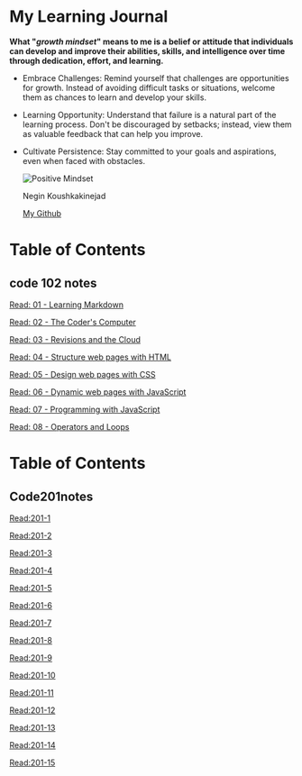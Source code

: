 # My Learning Journal

**What "_growth mindset_" means to me is a belief or attitude that individuals can develop and improve their abilities, skills, and intelligence over time through dedication, effort, and learning.** 

* Embrace Challenges:
Remind yourself that challenges are opportunities for growth. Instead of avoiding difficult tasks or situations, welcome them as chances to learn and develop your skills.

* Learning Opportunity:
Understand that failure is a natural part of the learning process. Don't be discouraged by setbacks; instead, view them as valuable feedback that can help you improve.

* Cultivate Persistence:
Stay committed to your goals and aspirations, even when faced with obstacles.

  ![Positive Mindset](https://m.media-amazon.com/images/I/81SyRrRPOGL._AC_UF894,1000_QL80_.jpg)

  Negin Koushkakinejad
  
  [My Github](https://github.com/neginkou/)

# Table of Contents

## code 102 notes

[Read: 01 - Learning Markdown](102/reading-1.md)

[Read: 02 - The Coder's Computer](102/reading-2.md)

[Read: 03 - Revisions and the Cloud](102/reading-3.md)

[Read: 04 - Structure web pages with HTML](102/reading-4.md)

[Read: 05 - Design web pages with CSS](102/reading-5.md)

[Read: 06 - Dynamic web pages with JavaScript](102/reading-6.md)

[Read: 07 - Programming with JavaScript](102/reading-7.md)

[Read: 08 - Operators and Loops](102/reading-8.md)


# Table of Contents

## Code201notes

[Read:201-1](201.reading1.md)

[Read:201-2](201.reading2.md)

[Read:201-3](201.reading3.md)

[Read:201-4](201.reading4.md)

[Read:201-5](201.reading5.md)

[Read:201-6](201.reading6.md)

[Read:201-7](201.reading7.md)

[Read:201-8](201.reading8.md)

[Read:201-9](201.reading9.md)

[Read:201-10](201.reading10.md)

[Read:201-11](201.reading11.md)

[Read:201-12](201.reading12.md)

[Read:201-13](201.reading13.md)

[Read:201-14](201.reading14.md)

[Read:201-15](201.reading15.md)